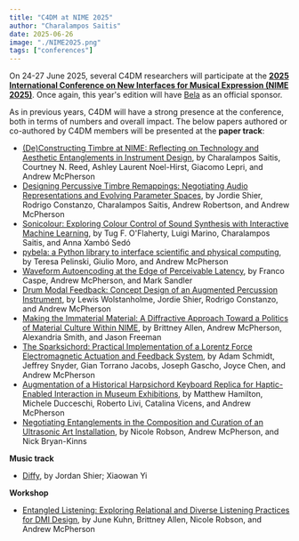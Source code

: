 ```yaml
---
title: "C4DM at NIME 2025"
author: "Charalampos Saitis"
date: 2025-06-26
image: "./NIME2025.png"
tags: ["conferences"]
---
```


On 24-27 June 2025, several C4DM researchers will participate at the <b>[2025 International Conference on New Interfaces for Musical Expression (NIME 2025)](https://nime2025.org/)</b>. Once again, this year's edition will have [Bela](https://bela.io/) as an official sponsor.

As in previous years, C4DM will have a strong presence at the conference, both in terms of numbers and overall impact. The below papers authored or co-authored by C4DM members will be presented at the <b>paper track</b>:

* [(De)Constructing Timbre at NIME: Reflecting on Technology and Aesthetic Entanglements in Instrument Design](http://nime.org/proceedings/2025/nime2025_29.pdf), by Charalampos Saitis, Courtney N. Reed, Ashley Laurent Noel-Hirst, Giacomo Lepri, and Andrew McPherson
* [Designing Percussive Timbre Remappings: Negotiating Audio Representations and Evolving Parameter Spaces](http://nime.org/proceedings/2025/nime2025_66.pdf), by Jordie Shier, Rodrigo Constanzo, Charalampos Saitis, Andrew Robertson, and Andrew McPherson
* [Sonicolour: Exploring Colour Control of Sound Synthesis with Interactive Machine Learning](http://nime.org/proceedings/2025/nime2025_67.pdf), by Tug F. O'Flaherty, Luigi Marino, Charalampos Saitis, and Anna Xambó Sedó
* [pybela: a Python library to interface scientific and physical computing](http://nime.org/proceedings/2025/nime2025_9.pdf), by Teresa Pelinski, Giulio Moro, and Andrew McPherson
* [Waveform Autoencoding at the Edge of Perceivable Latency](http://nime.org/proceedings/2025/nime2025_10.pdf), by Franco Caspe, Andrew McPherson, and Mark Sandler
* [Drum Modal Feedback: Concept Design of an Augmented Percussion Instrument](http://nime.org/proceedings/2025/nime2025_15.pdf), by Lewis Wolstanholme, Jordie Shier, Rodrigo Constanzo, and Andrew McPherson
*  [Making the Immaterial Material: A Diffractive Approach Toward a Politics of Material Culture Within NIME](http://nime.org/proceedings/2025/nime2025_37.pdf), by Brittney Allen, Andrew McPherson, Alexandria Smith, and Jason Freeman
*  [The Sparksichord: Practical Implementation of a Lorentz Force Electromagnetic Actuation and Feedback System](http://nime.org/proceedings/2025/nime2025_38.pdf), by Adam Schmidt, Jeffrey Snyder, Gian Torrano Jacobs, Joseph Gascho, Joyce Chen, and Andrew McPherson
*  [Augmentation of a Historical Harpsichord Keyboard Replica for Haptic-Enabled Interaction in Museum Exhibitions](http://nime.org/proceedings/2025/nime2025_61.pdf), by Matthew Hamilton, Michele Ducceschi, Roberto Livi, Catalina Vicens, and Andrew McPherson
*  [Negotiating Entanglements in the Composition and Curation of an Ultrasonic Art Installation](http://nime.org/proceedings/2025/nime2025_94.pdf), by Nicole Robson, Andrew McPherson, and Nick Bryan-Kinns

<b>Music track</b>
* [Diffy](https://nime2025.org/proceedings/201.html), by Jordan Shier; Xiaowan Yi

<b>Workshop</b>
* [Entangled Listening: Exploring Relational and Diverse Listening Practices for DMI Design](https://nime2025.org/proceedings/339.html), by June Kuhn, Brittney Allen, Nicole Robson, and Andrew McPherson

